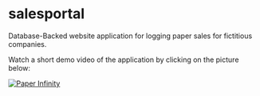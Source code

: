 # salesportal
Database-Backed website application for logging paper sales for fictitious companies. 

Watch a short demo video of the application by clicking on the picture below: 

[![Paper Infinity](static/veg_home.png)](https://youtu.be/rc98LY8z288)
